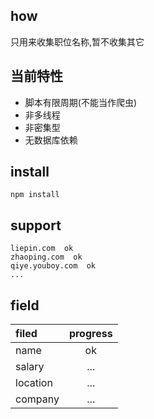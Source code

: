 ## how
只用来收集职位名称,暂不收集其它

## 当前特性
 - 脚本有限周期(不能当作爬虫)
 - 非多线程
 - 非密集型
 - 无数据库依赖

## install
    npm install

## support

    liepin.com  ok
    zhaoping.com  ok
    qiye.youboy.com  ok  
    ...

## field

|filed | progress|
|:--- | :---: |
| name | ok |
| salary  |...|
|location |... |
|company |...|

